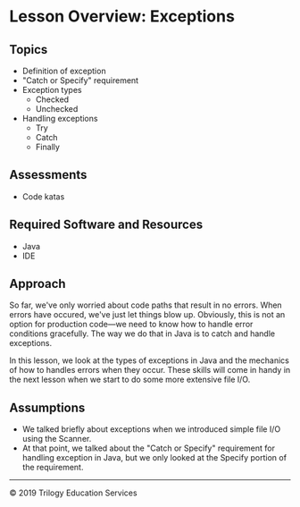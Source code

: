 # Lesson Overview: Exceptions

## Topics
* Definition of exception
* "Catch or Specify" requirement
* Exception types
    * Checked
    * Unchecked
* Handling exceptions
    * Try
    * Catch
    * Finally

## Assessments
* Code katas

## Required Software and Resources
* Java
* IDE 

## Approach
So far, we've only worried about code paths that result in no errors. When errors have occured, we've just let things blow up. Obviously, this is not an option for production code—we need to know how to handle error conditions gracefully. The way we do that in Java is to catch and handle exceptions. 

In this lesson, we look at the types of exceptions in Java and the mechanics of how to handles errors when they occur. These skills will come in handy in the next lesson when we start to do some more extensive file I/O.

## Assumptions
* We talked briefly about exceptions when we introduced simple file I/O using the Scanner.
* At that point, we talked about the "Catch or Specify" requirement for handling exception in Java, but we only looked at the Specify portion of the requirement.


---
© 2019 Trilogy Education Services